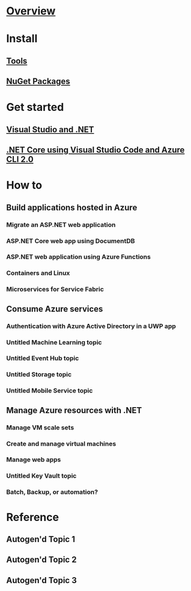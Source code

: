 # [Overview](index.md)

# Install
## [Tools](tools.md)
## [NuGet Packages](packages.md)

# Get started
## [Visual Studio and .NET](/azure/app-service-web/web-sites-dotnet-get-started.md/?toc=%2fcasoper-playground%2ftoc.json&bc=%2fcasoper-playground%2ftoc.json)
## [.NET Core using Visual Studio Code and Azure CLI 2.0](/azure/app-service-web/app-service-web-get-started-html/?toc=/casoper-playground/toc.json&bc=/casoper-playground/toc.json)

# How to

## Build applications hosted in Azure
### Migrate an ASP.NET web application
### ASP.NET Core web app using DocumentDB
### ASP.NET web application using Azure Functions
### Containers and Linux
### Microservices for Service Fabric

## Consume Azure services
### Authentication with Azure Active Directory in a UWP app
### Untitled Machine Learning topic
### Untitled Event Hub topic
### Untitled Storage topic
### Untitled Mobile Service topic

## Manage Azure resources with .NET
### Manage VM scale sets
### Create and manage virtual machines
### Manage web apps
### Untitled Key Vault topic
### Batch, Backup, or automation?

# Reference
## Autogen'd Topic 1
## Autogen'd Topic 2
## Autogen'd Topic 3
